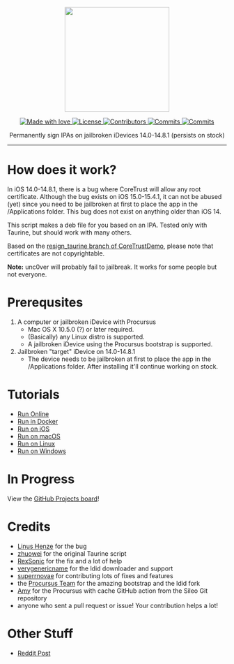 <p align="center">
  <img src="https://static.itsnebula.net/permasigner-title.png" width="240" />
</p>

<p align="center">
  <a href="#">
    <img src="https://img.shields.io/badge/made%20with-love-E760A4.svg" alt="Made with love">
  </a>
  <a href="https://github.com/itsnebulalol/permasigner/blob/main/LICENSE" target="_blank">
    <img src="https://img.shields.io/github/license/itsnebulalol/permasigner.svg" alt="License">
  </a>
  <a href="https://github.com/itsnebulalol/permasigner/graphs/contributors" target="_blank">
    <img src="https://img.shields.io/github/contributors/itsnebulalol/permasigner.svg" alt="Contributors">
  </a>
  <a href="https://github.com/itsnebulalol/permasigner/commits/main" target="_blank">
    <img src="https://img.shields.io/github/commit-activity/w/itsnebulalol/permasigner.svg" alt="Commits">
  </a>
  <a href="https://dsc.gg/permasigner" target="_blank">
    <img src="https://img.shields.io/discord/1001905994458206229?label=discord" alt="Commits">
  </a>
</p>

<p align="center">
Permanently sign IPAs on jailbroken iDevices 14.0-14.8.1 (persists on stock)
</p>

---

# How does it work?
In iOS 14.0-14.8.1, there is a bug where CoreTrust will allow any root certificate. Although the bug exists on iOS 15.0-15.4.1, it can not be abused (yet) since you need to be jailbroken at first to place the app in the /Applications folder. This bug does not exist on anything older than iOS 14.

This script makes a deb file for you based on an IPA. Tested only with Taurine, but should work with many others.

Based on the [resign_taurine branch of CoreTrustDemo](https://github.com/zhuowei/CoreTrustDemo/tree/resign_taurine), please note that certificates are not copyrightable.

**Note:** unc0ver will probably fail to jailbreak. It works for some people but not everyone.

# Prerequsites
1. A computer or jailbroken iDevice with Procursus
    - Mac OS X 10.5.0 (?) or later required.
    - (Basically) any Linux distro is supported.
    - A jailbroken iDevice using the Procursus bootstrap is supported.
2. Jailbroken "target" iDevice on 14.0-14.8.1
    - The device needs to be jailbroken at first to place the app in the /Applications folder. After installing it'll continue working on stock.

# Tutorials
- [Run Online](https://github.com/itsnebulalol/permasigner/wiki/Run-Online)
- [Run in Docker](https://github.com/itsnebulalol/permasigner/wiki/Run-in-Docker)
- [Run on iOS](https://github.com/itsnebulalol/permasigner/wiki/Run-on-iOS)
- [Run on macOS](https://github.com/itsnebulalol/permasigner/wiki/Run-on-macOS)
- [Run on Linux](https://github.com/itsnebulalol/permasigner/wiki/Run-on-Linux)
- [Run on Windows](https://github.com/itsnebulalol/permasigner/wiki/Run-on-Windows)

# In Progress
View the [GitHub Projects board](https://github.com/users/itsnebulalol/projects/2/views/1)!

# Credits
- [Linus Henze](https://github.com/LinusHenze) for the bug
- [zhuowei](https://github.com/zhuowei) for the original Taurine script
- [RexSonic](https://github.com/RexSonic) for the fix and a lot of help
- [verygenericname](https://github.com/verygenericname) for the ldid downloader and support
- [superrnovae](https://github.com/superrnovae) for contributing lots of fixes and features
- the [Procursus Team](https://github.com/ProcursusTeam) for the amazing bootstrap and the ldid fork
- [Amy](https://github.com/elihwyma) for the Procursus with cache GitHub action from the Sileo Git repository
- anyone who sent a pull request or issue! Your contribution helps a lot!

# Other Stuff
- [Reddit Post](https://www.reddit.com/r/jailbreak/comments/vqnazh/free_release_permasigner_generate_a_permasigned)
